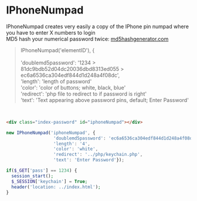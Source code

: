 # IPhoneNumpad
IPhoneNumpad creates very easily a copy of the IPhone pin numpad where you have to enter X numbers to login<br>
MD5 hash your numerical password twice: <a href="https://www.md5hashgenerator.com"> md5hashgenerator.com </a><br>
> IPhoneNumpad('elementID'), { <br><br>
> 'doublemd5password': '1234 > 81dc9bdb52d04dc20036dbd8313ed055 > ec6a6536ca304edf844d1d248a4f08dc', <br>
> 'length': 'length of password' <br>
> 'color': 'color of buttons; white, black, blue' <br>
> 'redirect': 'php file to redirect to if password is right' <br>
> 'text': 'Text appearing above password pins, default; Enter Password' <br>
<br>

```html
<div class="index-password" id="iphoneNumpad"></div>
```
```javascript
new IPhoneNumpad('iphoneNumpad', {
                  'doublemd5password': 'ec6a6536ca304edf844d1d248a4f08dc',
                  'length': '4',
                  'color': 'white',
                  'redirect': '../php/keychain.php',
                  'text': 'Enter Password'});
```
```php
if($_GET['pass'] == 1234) {
  session_start();
  $_SESSION['keychain'] = True;
  header('location: ../index.html');
}
```
